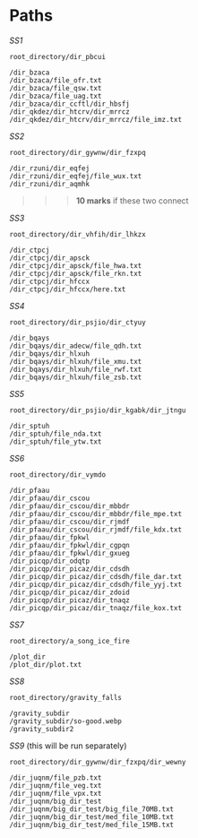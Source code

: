 # Paths

_SS1_

`root_directory/dir_pbcui`

    /dir_bzaca
    /dir_bzaca/file_ofr.txt
    /dir_bzaca/file_qsw.txt
    /dir_bzaca/file_uag.txt
    /dir_bzaca/dir_ccftl/dir_hbsfj
    /dir_qkdez/dir_htcrv/dir_mrrcz
    /dir_qkdez/dir_htcrv/dir_mrrcz/file_imz.txt

_SS2_

`root_directory/dir_gywnw/dir_fzxpq`

    /dir_rzuni/dir_eqfej
    /dir_rzuni/dir_eqfej/file_wux.txt
    /dir_rzuni/dir_aqmhk

>>>**10 marks** if these two connect

_SS3_

`root_directory/dir_vhfih/dir_lhkzx`

    /dir_ctpcj
    /dir_ctpcj/dir_apsck
    /dir_ctpcj/dir_apsck/file_hwa.txt
    /dir_ctpcj/dir_apsck/file_rkn.txt
    /dir_ctpcj/dir_hfccx
    /dir_ctpcj/dir_hfccx/here.txt


_SS4_ 

`root_directory/dir_psjio/dir_ctyuy`

    /dir_bqays
    /dir_bqays/dir_adecw/file_qdh.txt
    /dir_bqays/dir_hlxuh
    /dir_bqays/dir_hlxuh/file_xmu.txt
    /dir_bqays/dir_hlxuh/file_rwf.txt
    /dir_bqays/dir_hlxuh/file_zsb.txt


_SS5_

`root_directory/dir_psjio/dir_kgabk/dir_jtngu`

    /dir_sptuh
    /dir_sptuh/file_nda.txt
    /dir_sptuh/file_ytw.txt

_SS6_

`root_directory/dir_vymdo`

    /dir_pfaau
    /dir_pfaau/dir_cscou
    /dir_pfaau/dir_cscou/dir_mbbdr
    /dir_pfaau/dir_cscou/dir_mbbdr/file_mpe.txt
    /dir_pfaau/dir_cscou/dir_rjmdf
    /dir_pfaau/dir_cscou/dir_rjmdf/file_kdx.txt
    /dir_pfaau/dir_fpkwl
    /dir_pfaau/dir_fpkwl/dir_cgpqn
    /dir_pfaau/dir_fpkwl/dir_gxueg
    /dir_picqp/dir_odqtp
    /dir_picqp/dir_picaz/dir_cdsdh
    /dir_picqp/dir_picaz/dir_cdsdh/file_dar.txt
    /dir_picqp/dir_picaz/dir_cdsdh/file_yyj.txt
    /dir_picqp/dir_picaz/dir_zdoid
    /dir_picqp/dir_picaz/dir_tnaqz
    /dir_picqp/dir_picaz/dir_tnaqz/file_kox.txt

_SS7_

`root_directory/a_song_ice_fire`

    /plot_dir
    /plot_dir/plot.txt

_SS8_

`root_directory/gravity_falls`

    /gravity_subdir
    /gravity_subdir/so-good.webp
    /gravity_subdir2

_SS9_ (this will be run separately)

`root_directory/dir_gywnw/dir_fzxpq/dir_wewny`

    /dir_juqnm/file_pzb.txt
    /dir_juqnm/file_veg.txt
    /dir_juqnm/file_vpx.txt
    /dir_juqnm/big_dir_test
    /dir_juqnm/big_dir_test/big_file_70MB.txt
    /dir_juqnm/big_dir_test/med_file_10MB.txt
    /dir_juqnm/big_dir_test/med_file_15MB.txt
